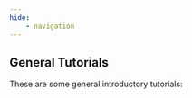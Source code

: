 ```yaml
---
hide:
    - navigation
---
```



## General Tutorials

These are some general introductory tutorials: